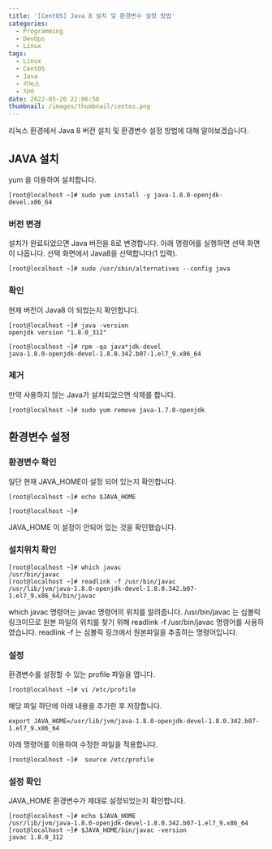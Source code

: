 ```yaml
---
title: '[CentOS] Java 8 설치 및 환경변수 설정 방법'
categories:
  - Programming
  - DevOps
  - Linux
tags:
  - Linux
  - CentOS
  - Java
  - 리눅스
  - 자바
date: 2022-05-26 22:06:50
thumbnail: /images/thumbnail/centos.png
---
```


리눅스 환경에서 Java 8 버전 설치 및 환경변수 설정 방법에 대해 알아보겠습니다.

## JAVA 설치

yum 을 이용하여 설치합니다.

```
[root@localhost ~]# sudo yum install -y java-1.8.0-openjdk-devel.x86_64
```

### 버전 변경

설치가 완료되었으면 Java 버전을 8로 변경합니다. 아래 명령어를 실행하면 선택 화면이 나옵니다. 선택 화면에서 Java8을 선택합니다(1 입력).

```
[root@localhost ~]# sudo /usr/sbin/alternatives --config java
```

### 확인

현재 버전이 Java8 이 되었는지 확인합니다.

```
[root@localhost ~]# java -version
openjdk version "1.8.0_312"
```

```
[root@localhost ~]# rpm -qa java*jdk-devel
java-1.8.0-openjdk-devel-1.8.0.342.b07-1.el7_9.x86_64
```

### 제거

만약 사용하지 않는 Java가 설치되었으면 삭제를 합니다.

```
[root@localhost ~]# sudo yum remove java-1.7.0-openjdk
```

## 환경변수 설정

### 환경변수 확인

일단 현재 JAVA_HOME이 설정 되어 있는지 확인합니다.

```
[root@localhost ~]# echo $JAVA_HOME

[root@localhost ~]#
```

JAVA_HOME 이 설정이 안되어 있는 것을 확인했습니다.

### 설치위치 확인

```
[root@localhost ~]# which javac
/usr/bin/javac
[root@localhost ~]# readlink -f /usr/bin/javac
/usr/lib/jvm/java-1.8.0-openjdk-devel-1.8.0.342.b07-1.el7_9.x86_64/bin/javac
```

which javac 명령어는 javac 명령어의 위치를 알려줍니다.
/usr/bin/javac 는 심볼릭 링크이므로 원본 파일의 위치를 찾기 위해 readlink -f /usr/bin/javac 명령어를 사용하였습니다.
readlink -f 는 심볼릭 링크에서 원본파일을 추출하는 명령어입니다.

### 설정

환경변수를 설정할 수 있는 profile 파일을 엽니다.

```
[root@localhost ~]# vi /etc/profile
```

해당 파일 하단에 아래 내용을 추가한 후 저장합니다.

```shell
export JAVA_HOME=/usr/lib/jvm/java-1.8.0-openjdk-devel-1.8.0.342.b07-1.el7_9.x86_64
```

아래 명령어를 이용하여 수정한 파일을 적용합니다.

```
[root@localhost ~]#  source /etc/profile
```

### 설정 확인

JAVA_HOME 환경변수가 제대로 설정되었는지 확인합니다.

```
[root@localhost ~]# echo $JAVA_HOME
/usr/lib/jvm/java-1.8.0-openjdk-devel-1.8.0.342.b07-1.el7_9.x86_64
[root@localhost ~]# $JAVA_HOME/bin/javac -version
javac 1.8.0_312
```
